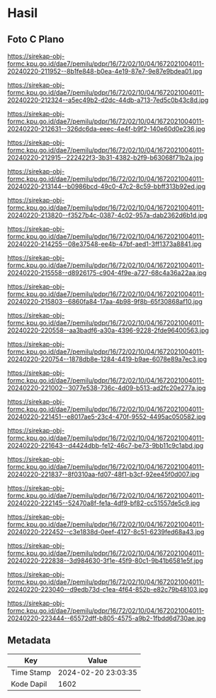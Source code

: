 # Hasil

## Foto C Plano

https://sirekap-obj-formc.kpu.go.id/dae7/pemilu/pdpr/16/72/02/10/04/1672021004011-20240220-211952--8b1fe848-b0ea-4e19-87e7-9e87e9bdea01.jpg

https://sirekap-obj-formc.kpu.go.id/dae7/pemilu/pdpr/16/72/02/10/04/1672021004011-20240220-212324--a5ec49b2-d2dc-44db-a713-7ed5c0b43c8d.jpg

https://sirekap-obj-formc.kpu.go.id/dae7/pemilu/pdpr/16/72/02/10/04/1672021004011-20240220-212631--326dc6da-eeec-4e4f-b9f2-140e60d0e236.jpg

https://sirekap-obj-formc.kpu.go.id/dae7/pemilu/pdpr/16/72/02/10/04/1672021004011-20240220-212915--222422f3-3b31-4382-b2f9-b63068f71b2a.jpg

https://sirekap-obj-formc.kpu.go.id/dae7/pemilu/pdpr/16/72/02/10/04/1672021004011-20240220-213144--b0986bcd-49c0-47c2-8c59-bbff313b92ed.jpg

https://sirekap-obj-formc.kpu.go.id/dae7/pemilu/pdpr/16/72/02/10/04/1672021004011-20240220-213820--f3527b4c-0387-4c02-957a-dab2362d6b1d.jpg

https://sirekap-obj-formc.kpu.go.id/dae7/pemilu/pdpr/16/72/02/10/04/1672021004011-20240220-214255--08e37548-ee4b-47bf-aed1-3ff1373a8841.jpg

https://sirekap-obj-formc.kpu.go.id/dae7/pemilu/pdpr/16/72/02/10/04/1672021004011-20240220-215558--d8926175-c904-4f9e-a727-68c4a36a22aa.jpg

https://sirekap-obj-formc.kpu.go.id/dae7/pemilu/pdpr/16/72/02/10/04/1672021004011-20240220-215803--6860fa84-17aa-4b98-9f8b-65f30868af10.jpg

https://sirekap-obj-formc.kpu.go.id/dae7/pemilu/pdpr/16/72/02/10/04/1672021004011-20240220-220558--aa3badf6-a30a-4396-9228-2fde96400563.jpg

https://sirekap-obj-formc.kpu.go.id/dae7/pemilu/pdpr/16/72/02/10/04/1672021004011-20240220-220754--1878db8e-1284-4419-b9ae-6078e89a7ec3.jpg

https://sirekap-obj-formc.kpu.go.id/dae7/pemilu/pdpr/16/72/02/10/04/1672021004011-20240220-221002--3077e538-736c-4d09-b513-ad2fc20e277a.jpg

https://sirekap-obj-formc.kpu.go.id/dae7/pemilu/pdpr/16/72/02/10/04/1672021004011-20240220-221451--e8017ae5-23c4-470f-9552-4495ac050582.jpg

https://sirekap-obj-formc.kpu.go.id/dae7/pemilu/pdpr/16/72/02/10/04/1672021004011-20240220-221643--d4424dbb-fe12-46c7-be73-9bb11c9c1abd.jpg

https://sirekap-obj-formc.kpu.go.id/dae7/pemilu/pdpr/16/72/02/10/04/1672021004011-20240220-221837--8f0310aa-fd07-48f1-b3cf-92ee45f0d007.jpg

https://sirekap-obj-formc.kpu.go.id/dae7/pemilu/pdpr/16/72/02/10/04/1672021004011-20240220-222145--52470a8f-fe1a-4df9-bf82-cc51557de5c9.jpg

https://sirekap-obj-formc.kpu.go.id/dae7/pemilu/pdpr/16/72/02/10/04/1672021004011-20240220-222452--c3e1838d-0eef-4127-8c51-6239fed68a43.jpg

https://sirekap-obj-formc.kpu.go.id/dae7/pemilu/pdpr/16/72/02/10/04/1672021004011-20240220-222838--3d984630-3f1e-45f9-80c1-9b41b6581e5f.jpg

https://sirekap-obj-formc.kpu.go.id/dae7/pemilu/pdpr/16/72/02/10/04/1672021004011-20240220-223040--d9edb73d-c1ea-4f64-852b-e82c79b48103.jpg

https://sirekap-obj-formc.kpu.go.id/dae7/pemilu/pdpr/16/72/02/10/04/1672021004011-20240220-223444--65572dff-b805-4575-a9b2-1fbdd6d730ae.jpg


## Metadata

| Key        | Value               |
| ---------- | ------------------- |
| Time Stamp | 2024-02-20 23:03:35 |
| Kode Dapil | 1602                |



